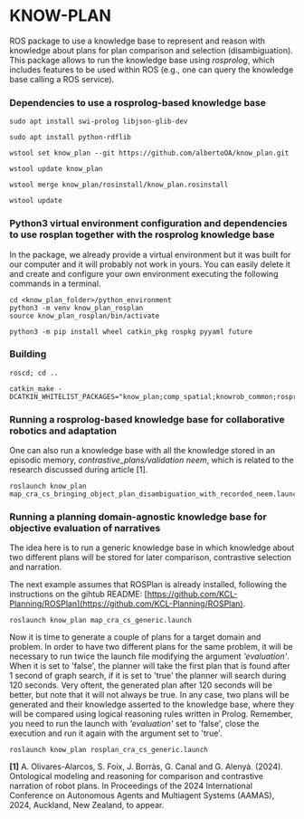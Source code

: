 # KNOW-PLAN
ROS package to use a knowledge base to represent and reason with knowledge about plans for plan comparison and selection (disambiguation). This package allows to run the knowledge base using *rosprolog*, which includes features to be used within ROS (e.g., one can query the knowledge base calling a ROS service). 


### Dependencies to use a rosprolog-based knowledge base

```
sudo apt install swi-prolog libjson-glib-dev

sudo apt install python-rdflib

wstool set know_plan --git https://github.com/albertoOA/know_plan.git

wstool update know_plan

wstool merge know_plan/rosinstall/know_plan.rosinstall

wstool update 
```


### Python3 virtual environment configuration and dependencies to use rosplan together with the rosprolog knowledge base

In the package, we already provide a virtual environment but it was built for our computer and it will probably not work in yours. You can easily delete it and create and configure your own environment executing the following commands in a terminal.
```
cd <know_plan_folder>/python_environment
python3 -m venv know_plan_rosplan
source know_plan_rosplan/bin/activate

python3 -m pip install wheel catkin_pkg rospkg pyyaml future
```

### Building

```
roscd; cd ..

catkin_make -DCATKIN_WHITELIST_PACKAGES="know_plan;comp_spatial;knowrob_common;rosprolog;json_prolog_msgs;rosowl;genowl"
```

### Running a rosprolog-based knowledge base for collaborative robotics and adaptation
One can also run a knowledge base with all the knowledge stored in an episodic memory, *contrastive_plans/validation neem*, which is related to the research discussed during article [1].

```
roslaunch know_plan map_cra_cs_bringing_object_plan_disambiguation_with_recorded_neem.launch
```


### Running a planning domain-agnostic knowledge base for objective evaluation of narratives 
The idea here is to run a generic knowledge base in which knowledge about two different plans will be stored for later comparison, contrastive selection and narration.  

The next example assumes that ROSPlan is already installed, following the instructions on the gihtub README: [https://github.com/KCL-Planning/ROSPlan](https://github.com/KCL-Planning/ROSPlan).

```
roslaunch know_plan map_cra_cs_generic.launch
```

Now it is time to generate a couple of plans for a target domain and problem. In order to have two different plans for the same problem, it will be necessary to run twice the launch file modifying the argument *'evaluation'*. When it is set to 'false', the planner will take the first plan that is found after 1 second of graph search, if it is set to 'true' the planner will search during 120 seconds. Very oftent, the generated plan after 120 seconds will be better, but note that it will not always be true. In any case, two plans will be generated and their knowledge asserted to the knowledge base, where they will be compared using logical reasoning rules written in Prolog. Remember, you need to run the launch with *'evaluation'* set to 'false', close the execution and run it again with the argument set to 'true'. 

```
roslaunch know_plan rosplan_cra_cs_generic.launch 
``` 



**[1]** A. Olivares-Alarcos, S. Foix, J. Borràs, G. Canal and G. Alenyà. (2024). Ontological modeling and reasoning for comparison and contrastive narration of robot plans. In Proceedings of the 2024 International Conference on Autonomous Agents and Multiagent Systems (AAMAS), 2024, Auckland, New Zealand, to appear.
